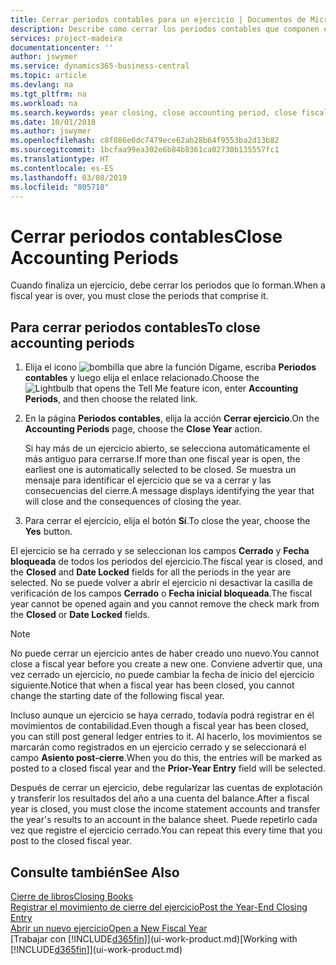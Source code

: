 ```yaml
---
title: Cerrar periodos contables para un ejercicio | Documentos de Microsoft
description: Describe cómo cerrar los periodos contables que componen el ejercicio.
services: project-madeira
documentationcenter: ''
author: jswymer
ms.service: dynamics365-business-central
ms.topic: article
ms.devlang: na
ms.tgt_pltfrm: na
ms.workload: na
ms.search.keywords: year closing, close accounting period, close fiscal year, bank account detailed trial balance
ms.date: 10/01/2018
ms.author: jswymer
ms.openlocfilehash: c8f086e0dc7479ece62ab28b64f9553ba2d13b82
ms.sourcegitcommit: 1bcfaa99ea302e6b84b8361ca02730b135557fc1
ms.translationtype: HT
ms.contentlocale: es-ES
ms.lasthandoff: 03/08/2019
ms.locfileid: "805718"
---
```

# <a name="close-accounting-periods"></a><span data-ttu-id="53976-103">Cerrar periodos contables</span><span class="sxs-lookup"><span data-stu-id="53976-103">Close Accounting Periods</span></span>
<span data-ttu-id="53976-104">Cuando finaliza un ejercicio, debe cerrar los periodos que lo forman.</span><span class="sxs-lookup"><span data-stu-id="53976-104">When a fiscal year is over, you must close the periods that comprise it.</span></span>

## <a name="to-close-accounting-periods"></a><span data-ttu-id="53976-105">Para cerrar periodos contables</span><span class="sxs-lookup"><span data-stu-id="53976-105">To close accounting periods</span></span>
1. <span data-ttu-id="53976-106">Elija el icono ![bombilla que abre la función Dígame](media/ui-search/search_small.png "Dígame que desea hacer"), escriba **Periodos contables** y luego elija el enlace relacionado.</span><span class="sxs-lookup"><span data-stu-id="53976-106">Choose the ![Lightbulb that opens the Tell Me feature](media/ui-search/search_small.png "Tell me what you want to do") icon, enter **Accounting Periods**, and then choose the related link.</span></span>
2. <span data-ttu-id="53976-107">En la página **Periodos contables**, elija la acción **Cerrar ejercicio**.</span><span class="sxs-lookup"><span data-stu-id="53976-107">On the **Accounting Periods** page, choose the **Close Year** action.</span></span>

    <span data-ttu-id="53976-108">Si hay más de un ejercicio abierto, se selecciona automáticamente el más antiguo para cerrarse.</span><span class="sxs-lookup"><span data-stu-id="53976-108">If more than one fiscal year is open, the earliest one is automatically selected to be closed.</span></span> <span data-ttu-id="53976-109">Se muestra un mensaje para identificar el ejercicio que se va a cerrar y las consecuencias del cierre.</span><span class="sxs-lookup"><span data-stu-id="53976-109">A message displays identifying the year that will close and the consequences of closing the year.</span></span>
3. <span data-ttu-id="53976-110">Para cerrar el ejercicio, elija el botón **Sí**.</span><span class="sxs-lookup"><span data-stu-id="53976-110">To close the year, choose the **Yes** button.</span></span>

<span data-ttu-id="53976-111">El ejercicio se ha cerrado y se seleccionan los campos **Cerrado** y **Fecha bloqueada** de todos los periodos del ejercicio.</span><span class="sxs-lookup"><span data-stu-id="53976-111">The fiscal year is closed, and the **Closed** and **Date Locked** fields for all the periods in the year are selected.</span></span> <span data-ttu-id="53976-112">No se puede volver a abrir el ejercicio ni desactivar la casilla de verificación de los campos **Cerrado** o **Fecha inicial bloqueada**.</span><span class="sxs-lookup"><span data-stu-id="53976-112">The fiscal year cannot be opened again and you cannot remove the check mark from the **Closed** or **Date Locked** fields.</span></span>

> [!NOTE]  
>   <span data-ttu-id="53976-113">No puede cerrar un ejercicio antes de haber creado uno nuevo.</span><span class="sxs-lookup"><span data-stu-id="53976-113">You cannot close a fiscal year before you create a new one.</span></span> <span data-ttu-id="53976-114">Conviene advertir que, una vez cerrado un ejercicio, no puede cambiar la fecha de inicio del ejercicio siguiente.</span><span class="sxs-lookup"><span data-stu-id="53976-114">Notice that when a fiscal year has been closed, you cannot change the starting date of the following fiscal year.</span></span>

<span data-ttu-id="53976-115">Incluso aunque un ejercicio se haya cerrado, todavía podrá registrar en él movimientos de contabilidad.</span><span class="sxs-lookup"><span data-stu-id="53976-115">Even though a fiscal year has been closed, you can still post general ledger entries to it.</span></span> <span data-ttu-id="53976-116">Al hacerlo, los movimientos se marcarán como registrados en un ejercicio cerrado y se seleccionará el campo **Asiento post-cierre**.</span><span class="sxs-lookup"><span data-stu-id="53976-116">When you do this, the entries will be marked as posted to a closed fiscal year and the **Prior-Year Entry** field will be selected.</span></span>

<span data-ttu-id="53976-117">Después de cerrar un ejercicio, debe regularizar las cuentas de explotación y transferir los resultados del año a una cuenta del balance.</span><span class="sxs-lookup"><span data-stu-id="53976-117">After a fiscal year is closed, you must close the income statement accounts and transfer the year's results to an account in the balance sheet.</span></span> <span data-ttu-id="53976-118">Puede repetirlo cada vez que registre el ejercicio cerrado.</span><span class="sxs-lookup"><span data-stu-id="53976-118">You can repeat this every time that you post to the closed fiscal year.</span></span>

## <a name="see-also"></a><span data-ttu-id="53976-119">Consulte también</span><span class="sxs-lookup"><span data-stu-id="53976-119">See Also</span></span>
[<span data-ttu-id="53976-120">Cierre de libros</span><span class="sxs-lookup"><span data-stu-id="53976-120">Closing Books</span></span>](year-close-books.md)  
[<span data-ttu-id="53976-121">Registrar el movimiento de cierre del ejercicio</span><span class="sxs-lookup"><span data-stu-id="53976-121">Post the Year-End Closing Entry</span></span>](year-how-post-year-end-close-entry.md)  
[<span data-ttu-id="53976-122">Abrir un nuevo ejercicio</span><span class="sxs-lookup"><span data-stu-id="53976-122">Open a New Fiscal Year</span></span>](finance-how-open-new-fiscal-year.md)  
<span data-ttu-id="53976-123">[Trabajar con [!INCLUDE[d365fin](includes/d365fin_md.md)]](ui-work-product.md)</span><span class="sxs-lookup"><span data-stu-id="53976-123">[Working with [!INCLUDE[d365fin](includes/d365fin_md.md)]](ui-work-product.md)</span></span>
